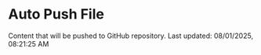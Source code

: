 # Auto Push File

Content that will be pushed to GitHub repository.
Last updated: 08/01/2025, 08:21:25 AM
